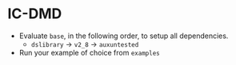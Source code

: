 # IC-DMD

- Evaluate `base`, in the following order, to setup all dependencies.
  - `dslibrary` &rarr; `v2_8` &rarr; `auxuntested` 
- Run your example of choice from `examples`
